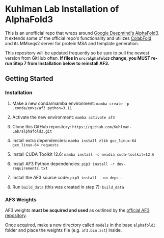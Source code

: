 # Kuhlman Lab Installation of AlphaFold3

This is an unofficial repo that wraps around [Google Deepmind's AlphaFold3](https://github.com/google-deepmind/alphafold3). It extends some of the official repo's functionality and utilizes [ColabFold](https://github.com/sokrypton/ColabFold) and its MMseqs2 server for protein MSA and template generation.

This repository will be updated frequently so be sure to pull the newest version from GitHub often. **If files in `src/alphafold3` change, you MUST re-run Step 7 from Installation below to reinstall AF3.**

## Getting Started

### Installation
1. Make a new conda/mamba environment:
`mamba create -p .conda/envs/af3 python=3.11`

2. Activate the new environment:
`mamba activate af3`

3. Clone this GitHub repository:
`https://github.com/Kuhlman-Lab/alphafold3.git`

4. Install extra dependencies:
`mamba install zlib gcc_linux-64 gxx_linux-64 requests`

5. Install CUDA Toolkit 12.6:
`mamba install -c nvidia cuda-toolkit=12.6`

6. Install AF3 Python dependencies:
`pip3 install -r dev-requirements.txt`

7. Install the AF3 source code:
`pip3 install --no-deps .`

8. Run `build_data` (this was created in step 7):
`build_data`

### AF3 Weights
AF3 weights **must be acquired and used** as outlined by the [official AF3 repository](https://github.com/google-deepmind/alphafold3).

Once acquired, make a new directory called `models` in the base `alphafold3` folder and place the weights file (e.g. `af3.bin.zst`) inside.